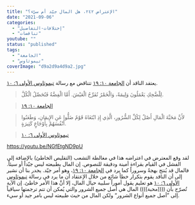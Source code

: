```yaml
---
title: "الإعتراض ٢٤٢، هل المال جيّد أم سيّء؟"
date: "2021-09-06"
categories: 
  - "إختلافات-التفاصيل"
  - "تناقضات"
youtube: ""
status: "published"
tags: 
  - "الجامعة"
  - "تيموثاوس"
coverImage: "d9a2d9a4d9a2.jpg"
---
```


يعتقد الناقد أن [الجامعة ١٠: ١٩](https://my.bible.com/bible/101/ECC.10.19) تتناقض مع رسالة [تيموثاوس الأولى ٦: ١٠](https://my.bible.com/bible/101/1TI.6.10).

> لِلْضَّحِكِ يَعْمَلُونَ وَلِيمَةً، وَالْخَمْرُ تُفَرِّحُ الْعَيْشَ. أَمَّا الْفِضَّةُ فَتُحَصِّلُ الْكُلَّ.

> [الجامعة ١٠: ١٩](https://my.bible.com/bible/101/ECC.10.19)

> لأَنَّ مَحَبَّةَ الْمَالِ أَصْلٌ لِكُلِّ الشُّرُورِ، الَّذِي إِذِ ابْتَغَاهُ قَوْمٌ ضَلُّوا عَنِ الإِيمَانِ، وَطَعَنُوا أَنْفُسَهُمْ بِأَوْجَاعٍ كَثِيرَةٍ.

> [تيموثاوس الأولى ٦: ١٠](https://my.bible.com/bible/101/1TI.6.10)

https://youtu.be/NGfEtgND9pU

لقد وقع المعترض في اعتراضه هذا في مغالطة التشعب (التقليص الخاطئ) بالإضافة إلى الفشل في القيام بقراءة أمينة ودقيقة للنصوص. إن المال بطبيعته ليس جيّداً أو سيئاً. فالمال قد يُنتج بهجةً وسروراً كما يرد في [الجامعة ١٠: ١٩](https://my.bible.com/bible/101/ECC.10.19)، وهو أمر جيّد. يجدر بنا أن نشير إلى أن الناقد يقوم بتكرار خطأ شائع من خلال الإعتقاد أن ما يرد في رسالة [تيموثاوس الأولى ٦: ١٠](https://my.bible.com/bible/101/1TI.6.10) هو تعليم يقول أموراً سلبية حيال المال، إلا أنَّ هذا الأمر خاطئ. إن الآية تُصرّح بأن ((((محبة)))) المال هي أصل جميع الشرور والتي يُمكن أن تتم ترجمتها سياقياً إلى ”أصل جميع أنواع الشرور“ ولكن المال من حيث طبيعته ليس بامر جيد أو سيء.
